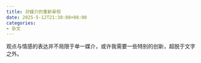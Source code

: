 ```yaml
---
title: 对媒介的重新审视
date: 2025-5-12T21:38:08+08:00
categories:
- 杂文
---
```

观点与情感的表达并不局限于单一媒介，或许我需要一些特别的创新，超脱于文字之外。